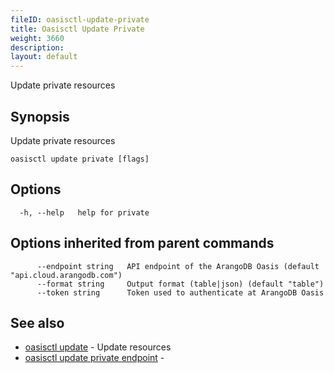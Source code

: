 ```yaml
---
fileID: oasisctl-update-private
title: Oasisctl Update Private
weight: 3660
description: 
layout: default
---
```

Update private resources

## Synopsis

Update private resources

```
oasisctl update private [flags]
```

## Options

```
  -h, --help   help for private
```

## Options inherited from parent commands

```
      --endpoint string   API endpoint of the ArangoDB Oasis (default "api.cloud.arangodb.com")
      --format string     Output format (table|json) (default "table")
      --token string      Token used to authenticate at ArangoDB Oasis
```

## See also

* [oasisctl update]()	 - Update resources
* [oasisctl update private endpoint](oasisctl-update-private-endpoint)	 - 

